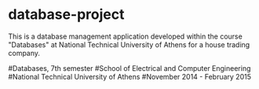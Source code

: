 # database-project

This is a database management application developed within the course "Databases" at National Technical University of Athens for a house trading company.

#Databases, 7th semester
#School of Electrical and Computer Engineering
#National Technical University of Athens
#November 2014 - February 2015
